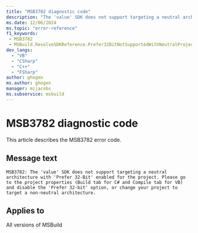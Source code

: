 ```yaml
---
title: "MSB3782 diagnostic code"
description: "The 'value' SDK does not support targeting a neutral architecture with 'Prefer 32-Bit' enabled for the project. Please go to the project properties (Build tab for C# and Compile tab for VB) and disable the 'Prefer 32-bit' option, or change your project to target a non-neutral architecture."
ms.date: 12/06/2024
ms.topic: "error-reference"
f1_keywords:
 - MSB3782
 - MSBuild.ResolveSDKReference.Prefer32BitNotSupportedWithNeutralProject
dev_langs:
  - "VB"
  - "CSharp"
  - "C++"
  - "FSharp"
author: ghogen
ms.author: ghogen
manager: mijacobs
ms.subservice: msbuild
---
```


# MSB3782 diagnostic code

<!-- :::ErrorDefinitionDescription::: -->
<!-- :::editable-content name="introDescription"::: -->
This article describes the MSB3782 error code.
<!-- :::editable-content-end::: -->

## Message text

```output
MSB3782: The 'value' SDK does not support targeting a neutral architecture with 'Prefer 32-Bit' enabled for the project. Please go to the project properties (Build tab for C# and Compile tab for VB) and disable the 'Prefer 32-bit' option, or change your project to target a non-neutral architecture.
```

<!-- :::editable-content name="postOutputDescription"::: -->
<!--
{StrBegin="MSB3782: "} Also, please localize "Prefer 32-Bit" in the same way that it is localized in wizard\vbdesigner\designer\proppages\buildproppage.resx
-->
<!-- :::editable-content-end::: -->
<!-- :::ErrorDefinitionDescription-end::: -->

## Applies to

All versions of MSBuild
